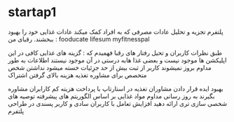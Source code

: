 # startap1

پلتفرم تجزیه و تحلیل عادات مصرفی که به افراد کمک میکند عادات غذایی خود را بهبود ببخشند.
رقبای من : 
fooducate
lifesum
myfitnesspal

طبق نظرات کاربران و تحیل رفتار های رقبا فهمیدم که : 
گزینه های غذایی کافی در این اپلیکشن ها موجود نیست و بعضی غذا هابه درستی در آن موجود نیستند
اطلاعات به طور مداوم بروز نمیشوند کاربر از ثبت بیش از حد جزِئیات خسته میشود
نداشتن شخص متخصص برای مشاوره تغذیه
هزینه بالای گرفتن اشتراک

بهبود ایده 
قرار دادن مشاوران تغذیه در استارتاپ با پرداخت هزیته کم کارابران مشاوره بگیرند
به روز رسانی مداوم مواد غذایی
بر اساس الگوریتم های پیشرفته توصیه های شخصی سازی تری ارائه دهید
افزایش تعامل با کاربران
سادی و کاربر پسندی در طراحی پلتفرم  
